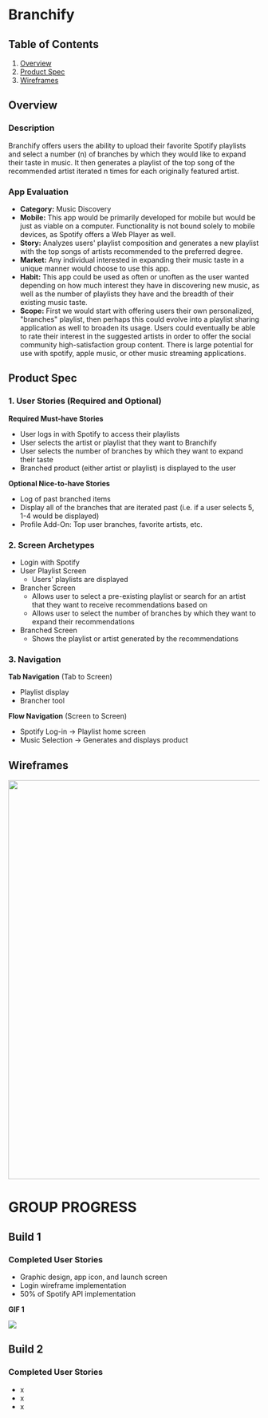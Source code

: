 # Branchify

## Table of Contents
1. [Overview](#Overview)
1. [Product Spec](#Product-Spec)
1. [Wireframes](#Wireframes)

## Overview
### Description
Branchify offers users the ability to upload their favorite Spotify playlists and select a number (n) of branches by which they would like to expand their taste in music. It then generates a playlist of the top song of the recommended artist iterated n times for each originally featured artist.

### App Evaluation
- **Category:** Music Discovery
- **Mobile:** This app would be primarily developed for mobile but would be just as viable on a computer. Functionality is not bound solely to mobile devices, as Spotify offers a Web Player as well.
- **Story:** Analyzes users' playlist composition and generates a new playlist with the top songs of artists recommended to the preferred degree.
- **Market:** Any individual interested in expanding their music taste in a unique manner would choose to use this app.
- **Habit:** This app could be used as often or unoften as the user wanted depending on how much interest they have in discovering new music, as well as the number of playlists they have and the breadth of their existing music taste.
- **Scope:** First we would start with offering users their own personalized, "branches" playlist, then perhaps this could evolve into a playlist sharing application as well to broaden its usage. Users could eventually be able to rate their interest in the suggested artists in order to offer the social community high-satisfaction group content. There is large potential for use with spotify, apple music, or other music streaming applications.

## Product Spec
### 1. User Stories (Required and Optional)

**Required Must-have Stories**

* User logs in with Spotify to access their playlists
* User selects the artist or playlist that they want to Branchify
* User selects the number of branches by which they want to expand their taste
* Branched product (either artist or playlist) is displayed to the user

**Optional Nice-to-have Stories**

* Log of past branched items
* Display all of the branches that are iterated past (i.e. if a user selects 5, 1-4 would be displayed)
* Profile Add-On: Top user branches, favorite artists, etc.

### 2. Screen Archetypes

* Login with Spotify
* User Playlist Screen
   * Users' playlists are displayed
* Brancher Screen 
   * Allows user to select a pre-existing playlist or search for an artist that they want to receive recommendations based on
   * Allows user to select the number of branches by which they want to expand their recommendations
* Branched Screen
   * Shows the playlist or artist generated by the recommendations

### 3. Navigation

**Tab Navigation** (Tab to Screen)

* Playlist display
* Brancher tool

**Flow Navigation** (Screen to Screen)
* Spotify Log-in -> Playlist home screen
* Music Selection -> Generates and displays product

## Wireframes
<img src="https://imgur.com/YiLqlyH.jpg" width=800><br>

# GROUP PROGRESS

## Build 1

### Completed User Stories

* Graphic design, app icon, and launch screen
* Login wireframe implementation
* 50% of Spotify API implementation

**GIF 1**

![](http://g.recordit.co/Z1FeMn7LwT.gif)

## Build 2

### Completed User Stories

* x
* x
* x
